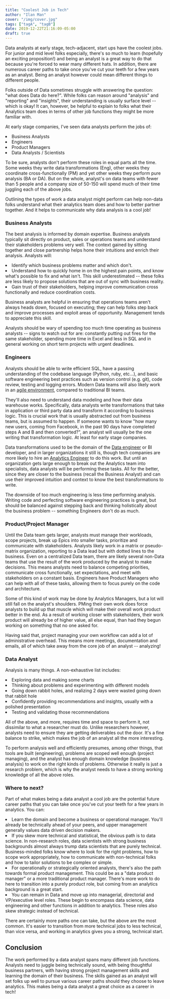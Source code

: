 ```yaml
---
title: "Coolest Job in Tech"
author: "Ilan Man"
cover: "/img/cover.jpg"
tags: ["tagA", "tagB"]
date: 2019-12-22T21:16:09-05:00
draft: true
---
```


Data analysts at early stage, tech-adjacent, start ups have the coolest jobs. For junior and mid level folks especially, there's so much to learn (hopefully an exciting proposition!) and being an analyst is a great way to do that because you're forced to wear many different hats. In addition, there are numerous career paths to take once you've cut your teeth for a few years as an analyst. Being an analyst however could mean different things to different people. 

Folks outside of Data sometimes struggle with answering the question: "what does Data do here?". While folks can reason around "analysis" and "reporting" and "insights", their understanding is usually surface level -- which is okay! It can, however, be helpful to explain to folks what their Analytics team does in terms of other job functions they might be more familiar with. 

<!--more-->

At early stage companies, I've seen data analysts perform the jobs of:
<li>Business Analysts
<li>Engineers
<li>Product Managers
<li>Data Analysts / Scientists

To be sure, analysts don't perform these roles in equal parts all the time. Some weeks they write data transformations (Eng), other weeks they coordinate cross-functionally (PM) and yet other weeks they perform pure analysis (BA or DA). But on the whole, analyst's on data teams with fewer than 5 people and a company size of 50-150 will spend much of their time juggling each of the above jobs.

Outlining the types of work a data analyst might perform can help non-data folks understand what their analytics team does and how to better partner together. And it helps to communicate why data analysis is a cool job! 

### Business Analysts

The best analysis is informed by domain expertise. Business analysts typically sit directly on product, sales or operations teams and understand their stakeholders problems very well. The context gained by sitting together and close partnership helps hone their intuitions and enrich their analysis. Analysts will:
<li>Identify which business problems matter and which don't.
<li>Understand how to quickly home in on the highest pain points, and know what's possible to fix and what isn't. This skill underestimated -- these folks are less likely to propose solutions that are out of sync with business reality.
<li>Gain trust of their stakeholders, helping improve communication cross functionally and reduce coordination costs.

Business analysts are helpful in ensuring that operations teams aren't always heads down, focused on executing; they can help folks step back and improve processes and exploit areas of opportunity. Management tends to appreciate this skill. 

Analysts should be wary of spending too much time operating as business analysts -- signs to watch out for are: constantly putting out fires for the same stakeholder, spending more time in Excel and less in SQL and in general working on short term projects with urgent deadlines. 

### Engineers

Analysts should be able to write efficient SQL, have a passing understanding of the codebase language (Python, ruby, etc...), and basic software engineering best practices such as version control (e.g. git), code review, testing and logging errors. Modern Data teams will also likely work in an [agile environment](https://www.locallyoptimistic.com/post/agile-analytics-p1), compared to traditional BI teams. 

They'll also need to understand data modeling and how their data warehouse works. Specifically, data analysts write transformations that take in application or third party data and transform it according to business logic.  This is crucial work that is usually abstracted out from business teams, but is assumed to happen. If someone wants to know "how many new users, coming from Facebook, in the past 90 days have completed steps A and B and then converted?", an analyst will usually be the one writing that transformation logic. At least for early stage companies. 

Data transformations used to be the domain of the [Data engineer](https://blog.getdbt.com/does-my-startup-data-team-need-a-data-engineer-/) or BI developer, and in larger organizations it still is, though tech companies are more likely to hire an [Analytics Engineer](https://www.locallyoptimistic.com/post/analytics-engineer/) to do this work. But until an organization gets large enough to break out the Analytics team into specialists, data analysts will be performing these tasks. All for the better, since they are closer to the business (recall the Business Analyst) and can use their improved intuition and context to know the best transformations to write.

The downside of too much engineering is less time performing analysis. Writing code and perfecting software engineering practices is great, but should be balanced against stepping back and thinking holistically about the business problem -- something Engineers don't do as much.


### Product/Project Manager

Until the Data team gets larger, analysts must manage their workloads, scope projects, break up Epics into smaller tasks, prioritize and communicate with stakeholders. Analysts likely work in a matrix or pseudo-matrix organization, reporting to a Data lead but with dotted lines to the business. Even on a centralized Data team, there are likely several non-Data teams that use the result of the work produced by the analyst to make decisions. This means analysts need to balance competing priorities, communicate cross functionally, set expectations, and meet with stakeholders on a constant basis. Engineers have Product Managers who can help with all of these tasks, allowing them to focus purely on the code and architecture. 

Some of this kind of work may be done by Analytics Managers, but a lot will still fall on the analyst's shoulders. PMing their own work does force analysts to build up that muscle which will make their overall work product better in the end. As a result of working closer with stakeholders, their work product will already be of higher value, all else equal, than had they begun working on something that no one asked for.

Having said that, project managing your own workflow can add a lot of administrative overhead. This means more meetings, documentation and emails, all of which take away from the core job of an analyst -- analyzing!  

### Data Analyst

Analysis is many things. A non-exhaustive list includes:

<li>Exploring data and making some charts
<li>Thinking about problems and experimenting with different models
<li>Going down rabbit holes, and realizing 2 days were wasted going down that rabbit hole
<li>Confidently providing recommendations and insights, usually with a polished presentation
<li>Testing and validating those recommendations

All of the above, and more, requires time and space to perform it, not dissimilar to what a researcher must do. Unlike researchers however, analysts need to ensure they are getting deliverables out the door. It's a fine balance to strike, which makes the job of an analyst all the more interesting.

To perform analysis well and efficiently presumes, among other things, that tools are built (engineering), problems are scoped well enough (project managing), and the analyst has enough domain knowledge (business analysis) to work on the right kinds of problems. Otherwise it really is just a research problem, which is why the analyst needs to have a strong working knowledge of all the above roles.

### Where to next?

Part of what makes being a data analyst a cool job are the potential future career paths that you can take once you've cut your teeth for a few years in analytics. You can:
<li>Learn the domain and become a business or operational manager. You'll already be technically ahead of your peers, and upper management generally values data driven decision makers.
<li>If you skew more technical and statistical, the obvious path is to data science. In non-research roles, data scientists with strong business backgrounds almost always trump data scientists that are purely technical. Business-minded folks know where to look for the right problems, how to scope work appropriately, how to communicate with non-technical folks and how to tailor solutions to be complex or simple.  
<li>For operationally or strategically oriented analysts, there's also the path towards formal product management. This could be as a "data product manager" or a more traditional product manager. There's more work to do here to transition into a purely product role, but coming from an analytics background is a great start.
<li>You can remain in Data and move up into managerial, directorial and VP/executive level roles. These begin to encompass data science, data engineering and other functions in addition to analytics. These roles also skew strategic instead of technical.

There are certainly more paths one can take, but the above are the most common. It's easier to transition from more technical jobs to less technical, than vice versa, and working in analytics gives you a strong, technical start.
 
## Conclusion

The work performed by a data analyst spans many different job functions. Analysts need to juggle being technically sound, with being thoughtful business partners, with having strong project management skills and learning the domain of their business. The skills gained as an analyst will set folks up well to pursue various career paths should they choose to leave analytics. This makes being a data analyst a great choice as a career in tech!
